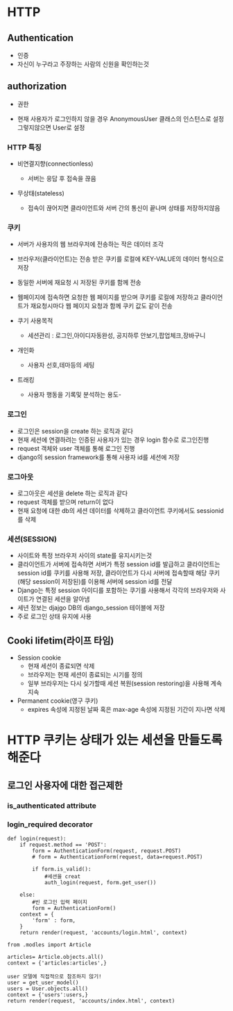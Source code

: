 # HTTP

## Authentication

- 인증
- 자신이 누구라고 주장하는 사람의 신원을 확인하는것

## authorization

- 권한



- 현재 사용자가 로그인하지 않을 경우 AnonymousUser 클래스의 인스턴스로 설정 그렇지않으면 User로 설정

### HTTP 특징

- 비연결지향(connectionless)
  - 서버는 응답 후 접속을 끊음

- 무상태(stateless)
  - 접속이 끊어지면 클라이언트와 서버 간의 통신이 끝나며 상태를 저장하지않음

### 쿠키

- 서버가 사용자의 웹 브라우저에 전송하는 작은 데이터 조각
- 브라우저(클라이언트)는 전송 받은 쿠키를 로컬에 KEY-VALUE의 데이터 형식으로 저장
- 동일한 서버에 재요청 시 저장된 쿠키를 함께 전송
- 웹페이지에 접속하면 요청한 웹 페이지를 받으며 쿠키를 로컬에 저장하고 클라이언트가 재요청시마다 웹 페이지 요청과 함께 쿠키 값도 같이 전송



- 쿠기 사용목적
  - 세션관리 : 로그인,아이디자동완성, 공지하루 안보기,팝업체크,장바구니

- 개인화
  - 사용자 선호,테마등의 세팅
- 트래킹
  - 사용자 행동을 기록및 분석하는 용도-



### 로그인

- 로그인은 session을 create 하는 로직과 같다
- 현재 세션에 연결하려는 인증된 사용자가 있는 경우 login 함수로 로그인진행
- request 객체와 user 객체를 통해 로그인 진행
- django의 session framework를 통해 사용자 id를 세션에 저장



### 로그아웃

- 로그아웃은 세션을 delete 하는 로직과 같다
- request 객체를 받으며 return이 없다
- 현재 요청에 대한 db의 세션 데이터를 삭제하고 클라이언트 쿠키에서도 sessionid를 삭제

### 세션(SESSION)

- 사이트와 특정 브라우저 사이의 state를 유지시키는것
- 클라이언트가 서버에 접속하면 서버가 특정 session id를 발급하고 클라이언트는 session id를 쿠키를 사용해 저장, 클라이언트가 다시 서버에 접속할때 해당 쿠키(해당 session이 저장된)를 이용해 서버에 session id를 전달
- Django는 특정 session 아이디를 포함하는 쿠기를 사용해서 각각의 브라우저와 사이트가 연결된 세션을 알아냄
- 세년 정보는 djajgo DB의 django_session 테이블에 저장
- 주로 로그인 상태 유지에 사용



## Cooki lifetim(라이프 타임)

- Session cookie
  - 현재 세션이 종료되면 삭제
  - 브라우저는 현재 세션이 종료되는 시기를 정의
  - 일부 브라우저는 다시 싲가할때 세션 복원(session restoring)을 사용해 계속 지속
- Permanent cookie(영구 쿠키)
  - expires 속성에 지정된 날짜 혹은 max-age 속성에 지정된 기간이 지나면 삭제



# HTTP 쿠키는 상태가 있는 세션을 만들도록 해준다



## 로그인 사용자에 대한 접근제한

### is_authenticated attribute

### login_required decorator



```
def login(request):
    if request.method == 'POST':
        form = AuthenticationForm(request, request.POST)
        # form = AuthenticationForm(request, data=request.POST)

        if form.is_valid():
            #세션을 creat
            auth_login(request, form.get_user())

    else:
    	#빈 로그인 입력 페이지
        form = AuthenticationForm()
    context = {
        'form' : form,
    }
    return render(request, 'accounts/login.html', context)
```

```
from .modles import Article

articles= Article.objects.all()
context = {'articles:articles',}

user 모델에 직접적으로 참조하지 않기!
user = get_user_model()
users = User.objects.all()
context = {'users':users,}
return render(request, 'accounts/index.html', context)
```

